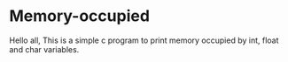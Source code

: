 # Memory-occupied
Hello all, This is a simple c program to print memory occupied by int, float and char variables.
